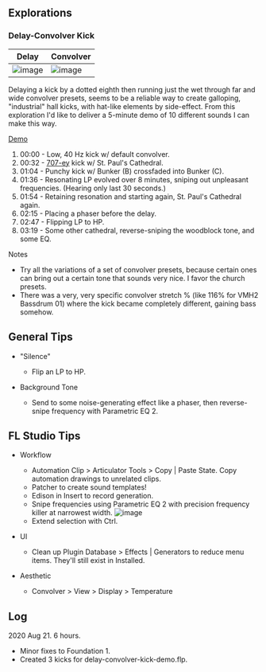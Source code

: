 

## Explorations

### Delay-Convolver Kick

| Delay | Convolver |
| --- | --- |
| ![image](https://user-images.githubusercontent.com/50495866/90861942-a6030900-e35a-11ea-958c-b9ddcc41de3a.png) | ![image](https://user-images.githubusercontent.com/50495866/90862164-02662880-e35b-11ea-9262-25298b049e24.png) |

Delaying a kick by a dotted eighth then running just the wet through far and wide convolver presets, seems to be a reliable way to create galloping, "industrial" hall kicks, with hat-like elements by side-effect. From this exploration I'd like to deliver a 5-minute demo of 10 different sounds I can make this way.

[Demo](https://soundcloud.com/slackwing/delay-convolver-kick-demo)

1. 00:00 - Low, 40 Hz kick w/ default convolver.
1. 00:32 - [707-ey](https://www.youtube.com/watch?v=zSDCXzcO5qM) kick w/ St. Paul's Cathedral.
1. 01:04 - Punchy kick w/ Bunker (B) crossfaded into Bunker (C).
1. 01:36 - Resonating LP evolved over 8 minutes, sniping out unpleasant frequencies. (Hearing only last 30 seconds.)
1. 01:54 - Retaining resonation and starting again, St. Paul's Cathedral again.
1. 02:15 - Placing a phaser before the delay.
1. 02:47 - Flipping LP to HP.
1. 03:19 - Some other cathedral, reverse-sniping the woodblock tone, and some EQ.

Notes
- Try all the variations of a set of convolver presets, because certain ones can bring out a certain tone that sounds very nice. I favor the church presets.
- There was a very, very specific convolver stretch % (like 116% for VMH2 Bassdrum 01) where the kick became completely different, gaining bass somehow.

## General Tips

- "Silence"

    - Flip an LP to HP.
    
- Background Tone

    - Send to some noise-generating effect like a phaser, then reverse-snipe frequency with Parametric EQ 2.

## FL Studio Tips

- Workflow

    - Automation Clip > Articulator Tools > Copy | Paste State. Copy automation drawings to unrelated clips.
    - Patcher to create sound templates!
    - Edison in Insert to record generation.
    - Snipe frequencies using Parametric EQ 2 with precision frequency killer at narrowest width.
      ![image](https://user-images.githubusercontent.com/50495866/90955069-3703de00-e448-11ea-94c5-388587555ba9.png)
    - Extend selection with Ctrl.

- UI

    - Clean up Plugin Database > Effects | Generators to reduce menu items. They'll still exist in Installed.

- Aesthetic

    - Convolver > View > Display > Temperature

## Log

2020 Aug 21. 6 hours.
- Minor fixes to Foundation 1.
- Created 3 kicks for delay-convolver-kick-demo.flp.
